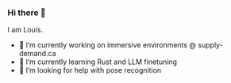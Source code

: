 ### Hi there 👋

I am Louis.

- 🔭 I’m currently working on immersive environments @ supply-demand.ca
- 🌱 I’m currently learning Rust and LLM finetuning
- 🤔 I’m looking for help with pose recognition
